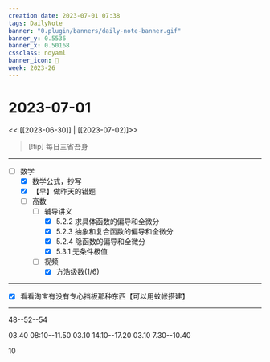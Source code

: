 ```yaml
---
creation date: 2023-07-01 07:38
tags: DailyNote
banner: "0.plugin/banners/daily-note-banner.gif"
banner_y: 0.5536
banner_x: 0.50168
cssclass: noyaml
banner_icon: 💌
week: 2023-26
---
```


# 2023-07-01

<< [[2023-06-30]] | [[2023-07-02]]>>


> [!tip] 每日三省吾身
> 

---

- [ ] 数学
	- [x] 数学公式，抄写
	- [x] 【早】做昨天的错题
	- [ ] 高数
		- [ ] 辅导讲义
			- [x] 5.2.2 求具体函数的偏导和全微分
			- [x] 5.2.3 抽象和复合函数的偏导和全微分
			- [x] 5.2.4 隐函数的偏导和全微分
			- [x] 5.3.1 无条件极值
		- [ ] 视频
			- [x] 方浩级数(1/6)

---

- [x] 看看淘宝有没有专心挡板那种东西【可以用蚊帐搭建】

---

48--52--54

03.40 08:10--11.50
03.10 14.10--17.20
03.10 7.30--10.40

10